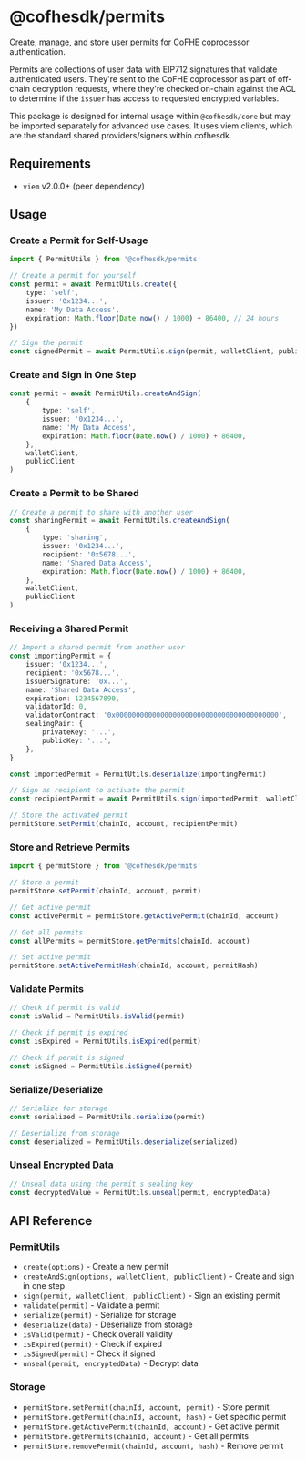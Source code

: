 # @cofhesdk/permits

Create, manage, and store user permits for CoFHE coprocessor authentication.

Permits are collections of user data with EIP712 signatures that validate authenticated users. They're sent to the CoFHE coprocessor as part of off-chain decryption requests, where they're checked on-chain against the ACL to determine if the `issuer` has access to requested encrypted variables.

This package is designed for internal usage within `@cofhesdk/core` but may be imported separately for advanced use cases. It uses viem clients, which are the standard shared providers/signers within cofhesdk.

## Requirements

- `viem` v2.0.0+ (peer dependency)

## Usage

### Create a Permit for Self-Usage

```typescript
import { PermitUtils } from '@cofhesdk/permits'

// Create a permit for yourself
const permit = await PermitUtils.create({
	type: 'self',
	issuer: '0x1234...',
	name: 'My Data Access',
	expiration: Math.floor(Date.now() / 1000) + 86400, // 24 hours
})

// Sign the permit
const signedPermit = await PermitUtils.sign(permit, walletClient, publicClient)
```

### Create and Sign in One Step

```typescript
const permit = await PermitUtils.createAndSign(
	{
		type: 'self',
		issuer: '0x1234...',
		name: 'My Data Access',
		expiration: Math.floor(Date.now() / 1000) + 86400,
	},
	walletClient,
	publicClient
)
```

### Create a Permit to be Shared

```typescript
// Create a permit to share with another user
const sharingPermit = await PermitUtils.createAndSign(
	{
		type: 'sharing',
		issuer: '0x1234...',
		recipient: '0x5678...',
		name: 'Shared Data Access',
		expiration: Math.floor(Date.now() / 1000) + 86400,
	},
	walletClient,
	publicClient
)
```

### Receiving a Shared Permit

```typescript
// Import a shared permit from another user
const importingPermit = {
	issuer: '0x1234...',
	recipient: '0x5678...',
	issuerSignature: '0x...',
	name: 'Shared Data Access',
	expiration: 1234567890,
	validatorId: 0,
	validatorContract: '0x0000000000000000000000000000000000000000',
	sealingPair: {
		privateKey: '...',
		publicKey: '...',
	},
}

const importedPermit = PermitUtils.deserialize(importingPermit)

// Sign as recipient to activate the permit
const recipientPermit = await PermitUtils.sign(importedPermit, walletClient, publicClient)

// Store the activated permit
permitStore.setPermit(chainId, account, recipientPermit)
```

### Store and Retrieve Permits

```typescript
import { permitStore } from '@cofhesdk/permits'

// Store a permit
permitStore.setPermit(chainId, account, permit)

// Get active permit
const activePermit = permitStore.getActivePermit(chainId, account)

// Get all permits
const allPermits = permitStore.getPermits(chainId, account)

// Set active permit
permitStore.setActivePermitHash(chainId, account, permitHash)
```

### Validate Permits

```typescript
// Check if permit is valid
const isValid = PermitUtils.isValid(permit)

// Check if permit is expired
const isExpired = PermitUtils.isExpired(permit)

// Check if permit is signed
const isSigned = PermitUtils.isSigned(permit)
```

### Serialize/Deserialize

```typescript
// Serialize for storage
const serialized = PermitUtils.serialize(permit)

// Deserialize from storage
const deserialized = PermitUtils.deserialize(serialized)
```

### Unseal Encrypted Data

```typescript
// Unseal data using the permit's sealing key
const decryptedValue = PermitUtils.unseal(permit, encryptedData)
```

## API Reference

### PermitUtils

- `create(options)` - Create a new permit
- `createAndSign(options, walletClient, publicClient)` - Create and sign in one step
- `sign(permit, walletClient, publicClient)` - Sign an existing permit
- `validate(permit)` - Validate a permit
- `serialize(permit)` - Serialize for storage
- `deserialize(data)` - Deserialize from storage
- `isValid(permit)` - Check overall validity
- `isExpired(permit)` - Check if expired
- `isSigned(permit)` - Check if signed
- `unseal(permit, encryptedData)` - Decrypt data

### Storage

- `permitStore.setPermit(chainId, account, permit)` - Store permit
- `permitStore.getPermit(chainId, account, hash)` - Get specific permit
- `permitStore.getActivePermit(chainId, account)` - Get active permit
- `permitStore.getPermits(chainId, account)` - Get all permits
- `permitStore.removePermit(chainId, account, hash)` - Remove permit
